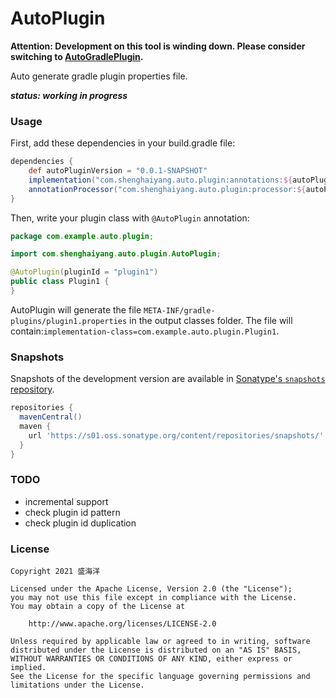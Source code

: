 # AutoPlugin

**Attention: Development on this tool is winding down. Please consider switching to [AutoGradlePlugin](https://github.com/shenghaiyang/auto-ksp/tree/main/gradle-plugin).**

Auto generate gradle plugin properties file.

___status: working in progress___

### Usage

First, add these dependencies in your build.gradle file:
```groovy
dependencies {
    def autoPluginVersion = "0.0.1-SNAPSHOT"
    implementation("com.shenghaiyang.auto.plugin:annotations:${autoPluginVersion}")
    annotationProcessor("com.shenghaiyang.auto.plugin:processor:${autoPluginVersion}")
}
```
Then, write your plugin class with `@AutoPlugin` annotation:
```java
package com.example.auto.plugin;

import com.shenghaiyang.auto.plugin.AutoPlugin;

@AutoPlugin(pluginId = "plugin1")
public class Plugin1 {
}
```

AutoPlugin will generate the file `META-INF/gradle-plugins/plugin1.properties` in the output classes folder. The file will contain:`implementation-class=com.example.auto.plugin.Plugin1`.

### Snapshots
Snapshots of the development version are available in [Sonatype's `snapshots` repository](https://s01.oss.sonatype.org/content/repositories/snapshots/com/shenghaiyang/auto/plugin/).
```groovy
repositories {
  mavenCentral()
  maven {
    url 'https://s01.oss.sonatype.org/content/repositories/snapshots/'
  }
}
```

### TODO

- incremental support
- check plugin id pattern
- check plugin id duplication


### License

```
Copyright 2021 盛海洋

Licensed under the Apache License, Version 2.0 (the "License");
you may not use this file except in compliance with the License.
You may obtain a copy of the License at

    http://www.apache.org/licenses/LICENSE-2.0

Unless required by applicable law or agreed to in writing, software
distributed under the License is distributed on an "AS IS" BASIS,
WITHOUT WARRANTIES OR CONDITIONS OF ANY KIND, either express or implied.
See the License for the specific language governing permissions and
limitations under the License.
```
